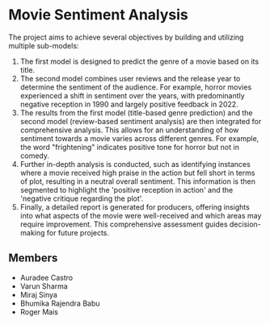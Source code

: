 # Movie Sentiment Analysis

The project aims to achieve several objectives by building and utilizing multiple sub-models:

1. The first model is designed to predict the genre of a movie based on its title.
2. The second model combines user reviews and the release year to determine the sentiment of the audience. For example, horror movies experienced a shift in sentiment over the years, with predominantly negative reception in 1990 and largely positive feedback in 2022.
3. The results from the first model (title-based genre prediction) and the second model (review-based sentiment analysis) are then integrated for comprehensive analysis. This allows for an understanding of how sentiment towards a movie varies across different genres. For example, the word "frightening" indicates positive tone for horror but not in comedy.
4. Further in-depth analysis is conducted, such as identifying instances where a movie received high praise in the action but fell short in terms of plot, resulting in a neutral overall sentiment. This information is then segmented to highlight the 'positive reception in action' and the 'negative critique regarding the plot'.
5. Finally, a detailed report is generated for producers, offering insights into what aspects of the movie were well-received and which areas may require improvement. This comprehensive assessment guides decision-making for future projects.

## Members

- Auradee Castro
- Varun Sharma
- Miraj Sinya
- Bhumika Rajendra Babu
- Roger Mais